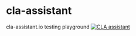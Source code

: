 # cla-assistant
cla-assistant.io testing playground
[![CLA assistant](https://cla-assistant.io/readme/badge/YeagerAI-Bulat/cla-assistant)](https://cla-assistant.io/YeagerAI-Bulat/cla-assistant)
